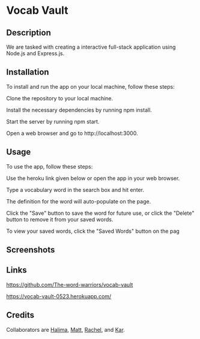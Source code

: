 # Vocab Vault

## Description

We are tasked with creating a interactive full-stack application using Node.js and Express.js.  

## Installation

To install and run the app on your local machine, follow these steps:

Clone the repository to your local machine.

Install the necessary dependencies by running npm install.

Start the server by running npm start.

Open a web browser and go to http://localhost:3000.

## Usage

To use the app, follow these steps:

Use the heroku link given below or open the app in your web browser.

Type a vocabulary word in the search box and hit enter.

The definition for the word will auto-populate on the page.

Click the "Save" button to save the word for future use, or click the "Delete" button to remove it from your saved words.

To view your saved words, click the "Saved Words" button on the pag

## Screenshots



## Links
https://github.com/The-word-warriors/vocab-vault

https://vocab-vault-0523.herokuapp.com/

## Credits

Collaborators are [Halima](https://github.com/Halimaxo), [Matt](https://github.com/mattwagner28), [Rachel](https://github.com/rachelmcallister1), and [Kar](https://github.com/karsodhi).

